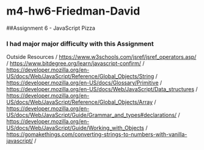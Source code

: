 # m4-hw6-Friedman-David
##Assignment 6 - JavaScript Pizza
### I had major major difficulty with this Assignment

Outside Resources /
https://www.w3schools.com/jsref/jsref_operators.asp/ /
https://www.bitdegree.org/learn/javascript-confirm/ /
https://developer.mozilla.org/en-US/docs/Web/JavaScript/Reference/Global_Objects/String /
https://developer.mozilla.org/en-US/docs/Glossary/Primitive /
https://developer.mozilla.org/en-US/docs/Web/JavaScript/Data_structures /
https://developer.mozilla.org/en-US/docs/Web/JavaScript/Reference/Global_Objects/Array /
https://developer.mozilla.org/en-US/docs/Web/JavaScript/Guide/Grammar_and_types#declarations/ /
https://developer.mozilla.org/en-US/docs/Web/JavaScript/Guide/Working_with_Objects /
https://gomakethings.com/converting-strings-to-numbers-with-vanilla-javascript/ /
